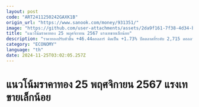 ```yaml
---
layout: post
code: "ART2411250242GAXK1B"
origin_url: "https://www.sanook.com/money/931351/"
image: "https://github.com/user-attachments/assets/2da9f161-7f38-4d34-b3cb-18d925bd8836"
title: "แนวโน้มราคาทอง 25 พฤศจิกายน 2567 แรงเทขายเล็กน้อย"
description: "ราคาทองปรับตัวขึ้น +46.44ดอลลาร์ คิดเป็น +1.73% ปิดตลาดที่ระดับ 2,715 ดอลลาร์ สัปดาห์นี้ติดตามสถานการณ์สงครามรัสเซียและยูเครน นอกจากนี้สหรัฐฯ จะเปิดเผยจีดีพีไตรมาส 3 คาดทองคำเกิดแรงเทขายเล็กน้อย"
category: "ECONOMY"
language: "th"
date: 2024-11-25T03:02:05.257Z
---
```


# แนวโน้มราคาทอง 25 พฤศจิกายน 2567 แรงเทขายเล็กน้อย